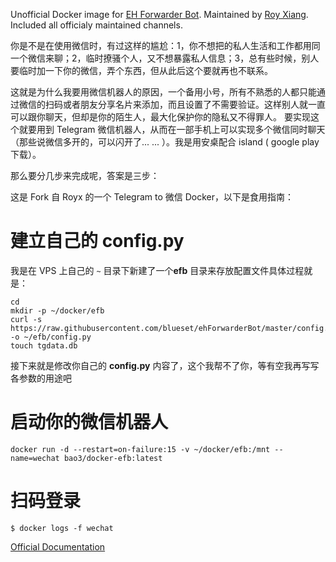 Unofficial Docker image for [EH Forwarder Bot](https://github.com/blueset/ehForwarderBot). Maintained by [Roy Xiang](http://github.com/RoyXiang). Included all officialy maintained channels.

你是不是在使用微信时，有过这样的尴尬：1，你不想把的私人生活和工作都用同一个微信来聊；2，临时撩骚个人，又不想暴露私人信息；3，总有些时候，别人要临时加一下你的微信，弄个东西，但从此后这个要就再也不联系。

这就是为什么我要用微信机器人的原因，一个备用小号，所有不熟悉的人都只能通过微信的扫码或者朋友分享名片来添加，而且设置了不需要验证。这样别人就一直可以跟你聊天，但却是你的陌生人，最大化保护你的隐私又不得罪人。 要实现这个就要用到 Telegram 微信机器人，从而在一部手机上可以实现多个微信同时聊天（那些说微信多开的，可以闪开了... ... ）。我是用安桌配合 island ( google play 下载）。

那么要分几步来完成呢，答案是三步：

这是 Fork 自 Royx 的一个 Telegram to 微信 Docker，以下是食用指南：

# 建立自己的 config.py

我是在 VPS 上自己的 `~` 目录下新建了一个**efb** 目录来存放配置文件具体过程就是：

```
cd
mkdir -p ~/docker/efb
curl -s https://raw.githubusercontent.com/blueset/ehForwarderBot/master/config.sample.py -o ~/efb/config.py
touch tgdata.db

```

接下来就是修改你自己的 **config.py** 内容了，这个我帮不了你，等有空我再写写各参数的用途吧
# 启动你的微信机器人

```
docker run -d --restart=on-failure:15 -v ~/docker/efb:/mnt --name=wechat bao3/docker-efb:latest

```


# 扫码登录

```
$ docker logs -f wechat
```



[Official Documentation](https://ehforwarderbot.readthedocs.io)
